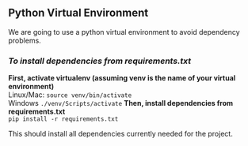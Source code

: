 ## Python Virtual Environment
We are going to use a python virtual environment to avoid dependency problems.
### *To install dependencies from requirements.txt*
**First, activate virtualenv (assuming venv is the name of your virtual environment)**<br>
Linux/Mac: ```source venv/bin/activate```<br>
Windows ```./venv/Scripts/activate```
**Then, install dependencies from requirements.txt**<br>
```pip install -r requirements.txt```

This should install all dependencies currently needed for the project.


